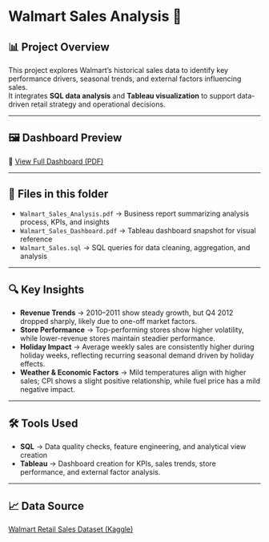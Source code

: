 # Walmart Sales Analysis 🛒

## 📊 Project Overview  
This project explores Walmart’s historical sales data to identify key performance drivers, seasonal trends, and external factors influencing sales.  
It integrates **SQL data analysis** and **Tableau visualization** to support data-driven retail strategy and operational decisions.

---

## 🖼️ Dashboard Preview
📄 [View Full Dashboard (PDF)](https://github.com/Vincentchien1995/Data-Business-Analysis-Portfolio/blob/main/SQL_Tableau_Projects/Walmart_Sales_Analysis/Walmart_Sales_Dashboard.pdf)

---

## 📂 Files in this folder  
- `Walmart_Sales_Analysis.pdf` → Business report summarizing analysis process, KPIs, and insights  
- `Walmart_Sales_Dashboard.pdf` → Tableau dashboard snapshot for visual reference  
- `Walmart_Sales.sql` → SQL queries for data cleaning, aggregation, and analysis  

---

## 🔍 Key Insights  
- **Revenue Trends** → 2010–2011 show steady growth, but Q4 2012 dropped sharply, likely due to one-off market factors. 
- **Store Performance** → Top-performing stores show higher volatility, while lower-revenue stores maintain steadier performance.  
- **Holiday Impact** → Average weekly sales are consistently higher during holiday weeks, reflecting recurring seasonal demand driven by holiday effects.  
- **Weather & Economic Factors** → Mild temperatures align with higher sales; CPI shows a slight positive relationship, while fuel price has a mild negative impact.  

---

## 🛠 Tools Used  
- **SQL** → Data quality checks, feature engineering, and analytical view creation 
- **Tableau** → Dashboard creation for KPIs, sales trends, store performance, and external factor analysis.  

---

## 📈 Data Source  
<a href="https://www.kaggle.com/datasets/yasserh/walmart-dataset" target="_blank">Walmart Retail Sales Dataset (Kaggle)</a>
